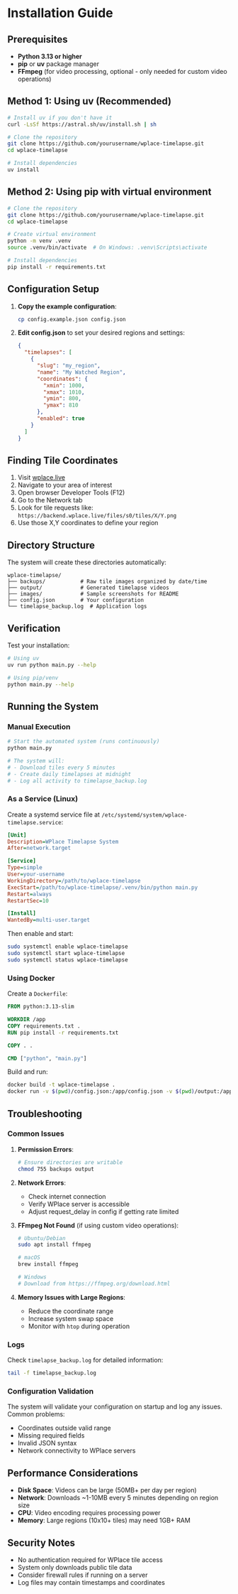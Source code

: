 # Installation Guide

## Prerequisites

- **Python 3.13 or higher**
- **pip** or **uv** package manager
- **FFmpeg** (for video processing, optional - only needed for custom video operations)

## Method 1: Using uv (Recommended)

```bash
# Install uv if you don't have it
curl -LsSf https://astral.sh/uv/install.sh | sh

# Clone the repository
git clone https://github.com/yourusername/wplace-timelapse.git
cd wplace-timelapse

# Install dependencies
uv install
```

## Method 2: Using pip with virtual environment

```bash
# Clone the repository
git clone https://github.com/yourusername/wplace-timelapse.git
cd wplace-timelapse

# Create virtual environment
python -m venv .venv
source .venv/bin/activate  # On Windows: .venv\Scripts\activate

# Install dependencies
pip install -r requirements.txt
```

## Configuration Setup

1. **Copy the example configuration**:
   ```bash
   cp config.example.json config.json
   ```

2. **Edit config.json** to set your desired regions and settings:
   ```json
   {
     "timelapses": [
       {
         "slug": "my_region",
         "name": "My Watched Region",
         "coordinates": {
           "xmin": 1000,
           "xmax": 1010,
           "ymin": 800,
           "ymax": 810
         },
         "enabled": true
       }
     ]
   }
   ```

## Finding Tile Coordinates

1. Visit [wplace.live](https://wplace.live)
2. Navigate to your area of interest
3. Open browser Developer Tools (F12)
4. Go to the Network tab
5. Look for tile requests like: `https://backend.wplace.live/files/s0/tiles/X/Y.png`
6. Use those X,Y coordinates to define your region

## Directory Structure

The system will create these directories automatically:

```
wplace-timelapse/
├── backups/           # Raw tile images organized by date/time
├── output/            # Generated timelapse videos  
├── images/            # Sample screenshots for README
├── config.json        # Your configuration
└── timelapse_backup.log  # Application logs
```

## Verification

Test your installation:

```bash
# Using uv
uv run python main.py --help

# Using pip/venv
python main.py --help
```

## Running the System

### Manual Execution
```bash
# Start the automated system (runs continuously)
python main.py

# The system will:
# - Download tiles every 5 minutes
# - Create daily timelapses at midnight
# - Log all activity to timelapse_backup.log
```

### As a Service (Linux)

Create a systemd service file at `/etc/systemd/system/wplace-timelapse.service`:

```ini
[Unit]
Description=WPlace Timelapse System
After=network.target

[Service]
Type=simple
User=your-username
WorkingDirectory=/path/to/wplace-timelapse
ExecStart=/path/to/wplace-timelapse/.venv/bin/python main.py
Restart=always
RestartSec=10

[Install]
WantedBy=multi-user.target
```

Then enable and start:
```bash
sudo systemctl enable wplace-timelapse
sudo systemctl start wplace-timelapse
sudo systemctl status wplace-timelapse
```

### Using Docker

Create a `Dockerfile`:

```dockerfile
FROM python:3.13-slim

WORKDIR /app
COPY requirements.txt .
RUN pip install -r requirements.txt

COPY . .

CMD ["python", "main.py"]
```

Build and run:
```bash
docker build -t wplace-timelapse .
docker run -v $(pwd)/config.json:/app/config.json -v $(pwd)/output:/app/output wplace-timelapse
```

## Troubleshooting

### Common Issues

1. **Permission Errors**:
   ```bash
   # Ensure directories are writable
   chmod 755 backups output
   ```

2. **Network Errors**:
   - Check internet connection
   - Verify WPlace server is accessible
   - Adjust request_delay in config if getting rate limited

3. **FFmpeg Not Found** (if using custom video operations):
   ```bash
   # Ubuntu/Debian
   sudo apt install ffmpeg
   
   # macOS
   brew install ffmpeg
   
   # Windows
   # Download from https://ffmpeg.org/download.html
   ```

4. **Memory Issues with Large Regions**:
   - Reduce the coordinate range
   - Increase system swap space
   - Monitor with `htop` during operation

### Logs

Check `timelapse_backup.log` for detailed information:
```bash
tail -f timelapse_backup.log
```

### Configuration Validation

The system will validate your configuration on startup and log any issues. Common problems:

- Coordinates outside valid range
- Missing required fields
- Invalid JSON syntax
- Network connectivity to WPlace servers

## Performance Considerations

- **Disk Space**: Videos can be large (50MB+ per day per region)
- **Network**: Downloads ~1-10MB every 5 minutes depending on region size
- **CPU**: Video encoding requires processing power
- **Memory**: Large regions (10x10+ tiles) may need 1GB+ RAM

## Security Notes

- No authentication required for WPlace tile access
- System only downloads public tile data
- Consider firewall rules if running on a server
- Log files may contain timestamps and coordinates